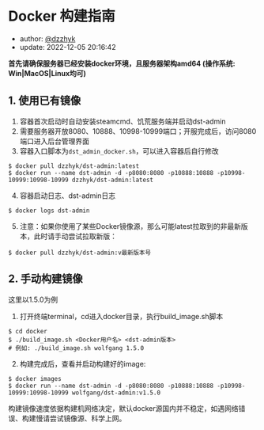 # Docker 构建指南

- author: [@dzzhyk](https://github.com/dzzhyk)
- update: 2022-12-05 20:16:42

**首先请确保服务器已经安装docker环境，且服务器架构amd64 (操作系统: Win|MacOS|Linux均可)**

## 1. 使用已有镜像

1. 容器首次启动时自动安装steamcmd、饥荒服务端并启动dst-admin
2. 需要服务器开放8080、10888、10998-10999端口；开服完成后，访问8080端口进入后台管理界面
3. 容器入口脚本为`dst_admin_docker.sh`，可以进入容器后自行修改

```shell script
$ docker pull dzzhyk/dst-admin:latest
$ docker run --name dst-admin -d -p8080:8080 -p10888:10888 -p10998-10999:10998-10999 dzzhyk/dst-admin:latest
```

4. 容器启动日志、dst-admin日志

```shell script
$ docker logs dst-admin
```

5. 注意：如果你使用了某些Docker镜像源，那么可能latest拉取到的非最新版本，此时请手动尝试拉取新版：

```shell script
$ docker pull dzzhyk/dst-admin:v最新版本号
```

## 2. 手动构建镜像

这里以1.5.0为例

1. 打开终端terminal，cd进入docker目录，执行build_image.sh脚本

```shell script
$ cd docker
$ ./build_image.sh <Docker用户名> <dst-admin版本>
# 例如: ./build_image.sh wolfgang 1.5.0
```

2. 构建完成后，查看并启动构建好的image:

```shell script
$ docker images
$ docker run --name dst-admin -d -p8080:8080 -p10888:10888 -p10998-10999:10998-10999 wolfgang/dst-admin:v1.5.0
```

构建镜像速度依据构建机网络决定，默认docker源国内并不稳定，如遇网络错误、构建慢请尝试镜像源、科学上网。